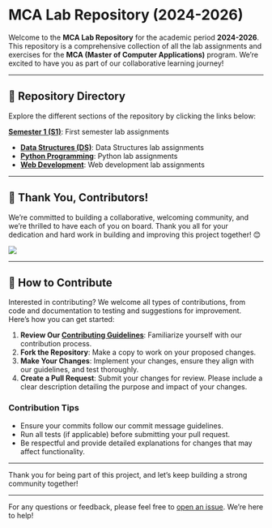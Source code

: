 # MCA Lab Repository (2024-2026)

Welcome to the **MCA Lab Repository** for the academic period **2024-2026**. This repository is a comprehensive collection of all the lab assignments and exercises for the **MCA (Master of Computer Applications)** program. We’re excited to have you as part of our collaborative learning journey!

---

## 📂 Repository Directory

Explore the different sections of the repository by clicking the links below:

 **[Semester 1 (S1)](https://github.com/yadhukrishnx/MCA/tree/main/S1)**: First semester lab assignments 
- **[Data Structures (DS)](https://github.com/yadhukrishnx/MCA/tree/main/S1/DS)**: Data Structures lab assignments
- **[Python Programming](https://github.com/yadhukrishnx/MCA/tree/main/S1/PYTHON)**: Python lab assignments
- **[Web Development](https://github.com/yadhukrishnx/MCA/tree/main/S1/WEB)**: Web development lab assignments

---

## 👥 Thank You, Contributors!

We’re committed to building a collaborative, welcoming community, and we’re thrilled to have each of you on board. Thank you all for your dedication and hard work in building and improving this project together! 😊

<a href="https://github.com/bhavanatheruvath/MCA/graphs/contributors">
  <img src="https://contrib.rocks/image?repo=bhavanatheruvath/MCA" />
</a>

---

## 🌟 How to Contribute

Interested in contributing? We welcome all types of contributions, from code and documentation to testing and suggestions for improvement. Here’s how you can get started:

1. **Review Our [Contributing Guidelines](CONTRIBUTING.md)**: Familiarize yourself with our contribution process.
2. **Fork the Repository**: Make a copy to work on your proposed changes.
3. **Make Your Changes**: Implement your changes, ensure they align with our guidelines, and test thoroughly.
4. **Create a Pull Request**: Submit your changes for review. Please include a clear description detailing the purpose and impact of your changes.

### Contribution Tips
- Ensure your commits follow our commit message guidelines.
- Run all tests (if applicable) before submitting your pull request.
- Be respectful and provide detailed explanations for changes that may affect functionality.

---

Thank you for being part of this project, and let’s keep building a strong community together!

---

For any questions or feedback, please feel free to [open an issue](https://github.com/deep-kH/MCA/issues). We’re here to help!
